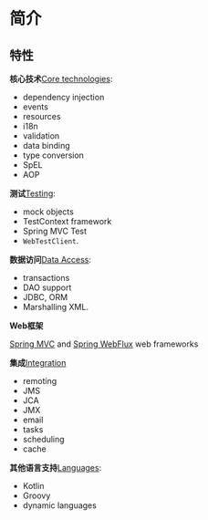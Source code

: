 # 简介

## 特性

**核心技术**[Core technologies](https://docs.spring.io/spring-framework/docs/current/spring-framework-reference/core.html): 

* dependency injection
* events
* resources
* i18n
* validation
* data binding
* type conversion
* SpEL
* AOP

**测试**[Testing](https://docs.spring.io/spring-framework/docs/current/spring-framework-reference/testing.html): 

* mock objects
* TestContext framework
* Spring MVC Test
* `WebTestClient`.

**数据访问**[Data Access](https://docs.spring.io/spring-framework/docs/current/spring-framework-reference/data-access.html): 

* transactions
* DAO support
* JDBC, ORM
* Marshalling XML.

**Web框架**

[Spring MVC](https://docs.spring.io/spring/docs/current/spring-framework-reference/web.html) and [Spring WebFlux](https://docs.spring.io/spring/docs/current/spring-framework-reference/web-reactive.html) web frameworks

**集成**[Integration](https://docs.spring.io/spring-framework/docs/current/spring-framework-reference/integration.html)

* remoting
* JMS
* JCA
* JMX
* email
* tasks
* scheduling
* cache

**其他语言支持**[Languages](https://docs.spring.io/spring-framework/docs/current/spring-framework-reference/languages.html): 

* Kotlin
* Groovy
* dynamic languages


